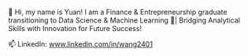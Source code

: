 👋 Hi, my name is Yuan! I am a Finance & Entrepreneurship graduate transitioning to Data Science & Machine Learning 🚀| Bridging Analytical Skills with Innovation for Future Success!

📫 LinkedIn: www.linkedin.com/in/wang2401

